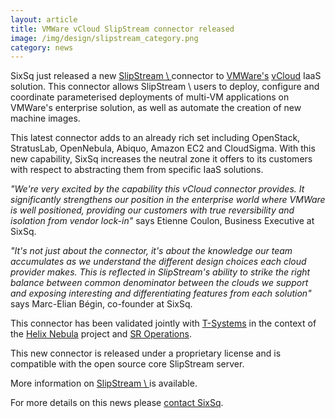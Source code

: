 ```yaml
---
layout: article
title: VMWare vCloud SlipStream connector released
image: /img/design/slipstream_category.png
category: news
---
```


SixSq just released a new [SlipStream \\
](/products/slipstream.html) connector to [VMWare's](http://www.vmware.com) [vCloud](http://www.vmware.com/products/datacenter-virtualization/vcloud-suite/overview.html) IaaS solution. This connector allows SlipStream \\
 users to deploy, configure and coordinate parameterised deployments of multi-VM applications on VMWare's enterprise solution, as well as automate the creation of new machine images.

This latest connector adds to an already rich set including OpenStack, StratusLab, OpenNebula, Abiquo, Amazon EC2 and CloudSigma. With this new capability, SixSq increases the neutral zone it offers to its customers with respect to abstracting them from specific IaaS solutions.

*"We're very excited by the capability this vCloud connector provides.  It significantly strengthens our position in the enterprise world where VMWare is well positioned, providing our customers with true reversibility and isolation from vendor lock-in"* says Etienne Coulon, Business Executive at SixSq.

*"It's not just about the connector, it's about the knowledge our team accumulates as we understand the different design choices each cloud provider makes.  This is reflected in SlipStream's ability to strike the right balance between common denominator between the clouds we support and exposing interesting and differentiating features from each solution"* says Marc-Elian Bégin, co-founder at SixSq.

This connector has been validated jointly with [T-Systems](http://www.t-systems.com) in the context of the [Helix Nebula](http://helix-nebula.eu) project and [SR Operations](http://www.sroperations.ch).

This new connector is released under a proprietary license and is compatible with the open source core SlipStream server.

More information on [SlipStream \\
](http://sixsq.com/products/slipstream.html) is available. 

For more details on this news please [contact SixSq](mailto:info@sixsq.com).
